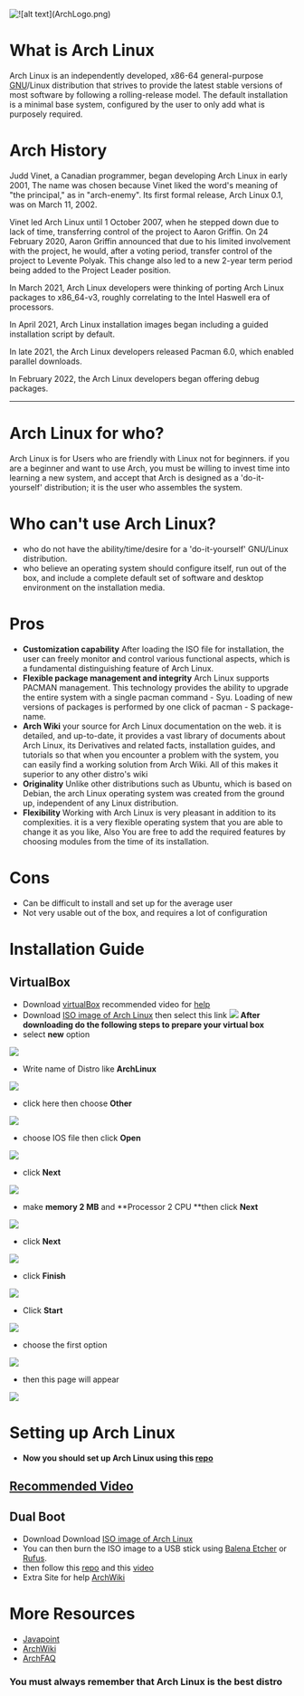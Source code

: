 ![!\[alt text\](ArchLogo.png)](imgs/ArchLogo.png)
# What is Arch Linux
Arch Linux is an independently developed, x86-64 general-purpose [GNU](https://wiki.archlinux.org/title/GNU)/Linux distribution that strives to provide the latest stable versions of most software by following a rolling-release model. The default installation is a minimal base system, configured by the user to only add what is purposely required.
# Arch History
Judd Vinet, a Canadian programmer, began developing Arch Linux in early 2001, The name was chosen because Vinet liked the word's meaning of "the principal," as in "arch-enemy". Its first formal release, Arch Linux 0.1, was on March 11, 2002. 

Vinet led Arch Linux until 1 October 2007, when he stepped down due to lack of time, transferring control of the project to Aaron Griffin. On 24 February 2020, Aaron Griffin announced that due to his limited involvement with the project, he would, after a voting period, transfer control of the project to Levente Polyak. This change also led to a new 2-year term period being added to the Project Leader position. 

In March 2021, Arch Linux developers were thinking of porting Arch Linux packages to x86_64-v3, roughly correlating to the Intel Haswell era of processors.

In April 2021, Arch Linux installation images began including a guided installation script by default. 

In late 2021, the Arch Linux developers released Pacman 6.0, which enabled parallel downloads. 

In February 2022, the Arch Linux developers began offering debug packages.
___

# Arch Linux for who? 
Arch Linux is for Users who are friendly with Linux not for beginners. if you are a beginner and want to use Arch, you must be willing to invest time into learning a new system, and accept that Arch is designed as a 'do-it-yourself' distribution; it is the user who assembles the system.

# Who can't use Arch Linux?
* who do not have the ability/time/desire for a 'do-it-yourself' GNU/Linux distribution.
* who believe an operating system should configure itself, run out of the box, and include a complete default set of software and desktop environment on the installation media.

# Pros
* **Customization capability**
      After loading the ISO file for installation, the user can freely monitor and control various functional aspects, which is a fundamental distinguishing feature of Arch Linux.
* **Flexible package management and integrity**
      Arch Linux supports PACMAN management. This technology provides the ability to upgrade the entire system with a single pacman command - Syu. Loading of new versions of packages is performed by one click of pacman - S package-name.
* **Arch Wiki**
      your source for Arch Linux documentation on the web. it is detailed, and up-to-date, it provides a vast library of documents about Arch Linux, its Derivatives and related facts, installation guides, and tutorials so that when you encounter a problem with the system, you can easily find a working solution from Arch Wiki. All of this makes it superior to any other distro's wiki
* **Originality** 
      Unlike other distributions such as Ubuntu, which is based on Debian, the arch Linux operating system was created from the ground up, independent of any Linux distribution.
* **Flexibility**
      Working with Arch Linux is very pleasant in addition to its complexities. it is a very flexible operating system that you are able to change it as you like, Also You are free to add the required features by choosing modules from the time of its installation.     

# Cons
* Can be difficult to install and set up for the average user
* Not very usable out of the box, and requires a lot of configuration

# Installation Guide
## VirtualBox
* Download [virtualBox](https://www.virtualbox.org/wiki/Downloads) recommended video for [help](https://www.youtube.com/watch?v=nwjZWHou8u0&t=196s) 
*  Download [ISO image of Arch Linux](https://geo.mirror.pkgbuild.com/iso/2024.03.01/) then select this link
![](imgs/archlink.img.png)
**After downloading do the following steps to prepare your virtual box** 
* select **new** option

![](imgs/firstStep.img.png)

* Write name of Distro like **ArchLinux**

![](imgs/distorname.img.png)

* click here then choose **Other**
  
![](imgs/browseISO.img.png)

* choose IOS file then click **Open**

![](imgs/selectISO.img.png)

* click **Next**

![](imgs/nextoption.img.png)

* make **memory 2 MB** and **Processor 2 CPU **then click **Next** 

![](imgs/setMemory&CPU.img.png)

* click **Next**

![](imgs/nextoption2.img.png)

* click **Finish**

![](imgs/finishoption.img.png)

* Click **Start** 

![](imgs/getstart.img.png)

* choose the first option

![](imgs/firstpage.img.png)

* then this page will appear 

![](imgs/secondpage.img.png)

# Setting up Arch Linux
* **Now you should set up Arch Linux using this [repo](https://github.com/SalmaAlassal/dotfiles/blob/main/arch.md)**
## [Recommended Video](https://www.youtube.com/watch?v=Dp0ICJOBNys) 
## Dual Boot
* Download Download [ISO image of Arch Linux](https://archlinux.org/download/)
* You can then burn the ISO image to a USB stick using [Balena Etcher](https://etcher.balena.io/) or [Rufus](https://rufus.ie/en/).
* then follow this [repo](https://github.com/SalmaAlassal/dotfiles/blob/main/arch.md) and this [video](https://www.youtube.com/watch?v=JRdYSGh-g3s&t=131s) 
* Extra Site for help [ArchWiki](https://wiki.archlinux.org/title/Dual_boot_with_Windows)
# More Resources
* [Javapoint](https://www.javatpoint.com/arch-linux-operating-system)
* [ArchWiki](https://wiki.archlinux.org/)
* [ArchFAQ](https://wiki.archlinux.org/title/Frequently_asked_questions)
### You must always remember that Arch Linux is the best distro 

